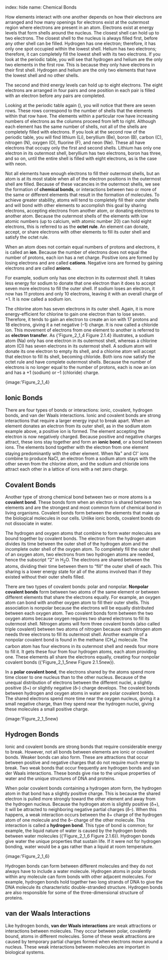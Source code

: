 index: hide
name: Chemical Bonds

How elements interact with one another depends on how their electrons are arranged and how many openings for electrons exist at the outermost region where electrons are present in an atom. Electrons exist at energy levels that form shells around the nucleus. The closest shell can hold up to two electrons. The closest shell to the nucleus is always filled first, before any other shell can be filled. Hydrogen has one electron; therefore, it has only one spot occupied within the lowest shell. Helium has two electrons; therefore, it can completely fill the lowest shell with its two electrons. If you look at the periodic table, you will see that hydrogen and helium are the only two elements in the first row. This is because they only have electrons in their first shell. Hydrogen and helium are the only two elements that have the lowest shell and no other shells.

The second and third energy levels can hold up to eight electrons. The eight electrons are arranged in four pairs and one position in each pair is filled with an electron before any pairs are completed.

Looking at the periodic table again (), you will notice that there are seven rows. These rows correspond to the number of shells that the elements within that row have. The elements within a particular row have increasing numbers of electrons as the columns proceed from left to right. Although each element has the same number of shells, not all of the shells are completely filled with electrons. If you look at the second row of the periodic table, you will find lithium (Li), beryllium (Be), boron (B), carbon (C), nitrogen (N), oxygen (O), fluorine (F), and neon (Ne). These all have electrons that occupy only the first and second shells. Lithium has only one electron in its outermost shell, beryllium has two electrons, boron has three, and so on, until the entire shell is filled with eight electrons, as is the case with neon.

Not all elements have enough electrons to fill their outermost shells, but an atom is at its most stable when all of the electron positions in the outermost shell are filled. Because of these vacancies in the outermost shells, we see the formation of  **chemical bonds**, or interactions between two or more of the same or different elements that result in the formation of molecules. To achieve greater stability, atoms will tend to completely fill their outer shells and will bond with other elements to accomplish this goal by sharing electrons, accepting electrons from another atom, or donating electrons to another atom. Because the outermost shells of the elements with low atomic numbers (up to calcium, with atomic number 20) can hold eight electrons, this is referred to as the  **octet rule**. An element can donate, accept, or share electrons with other elements to fill its outer shell and satisfy the octet rule.

When an atom does not contain equal numbers of protons and electrons, it is called an  **ion**. Because the number of electrons does not equal the number of protons, each ion has a net charge. Positive ions are formed by losing electrons and are called  **cations**. Negative ions are formed by gaining electrons and are called  **anions**.

For example, sodium only has one electron in its outermost shell. It takes less energy for sodium to donate that one electron than it does to accept seven more electrons to fill the outer shell. If sodium loses an electron, it now has 11 protons and only 10 electrons, leaving it with an overall charge of +1. It is now called a sodium ion.

The chlorine atom has seven electrons in its outer shell. Again, it is more energy-efficient for chlorine to gain one electron than to lose seven. Therefore, it tends to gain an electron to create an ion with 17 protons and 18 electrons, giving it a net negative (–1) charge. It is now called a chloride ion. This movement of electrons from one element to another is referred to as  **electron transfer**. As {'Figure_2_1_4 Figure 2.1.4} illustrates, a sodium atom (Na) only has one electron in its outermost shell, whereas a chlorine atom (Cl) has seven electrons in its outermost shell. A sodium atom will donate its one electron to empty its shell, and a chlorine atom will accept that electron to fill its shell, becoming chloride. Both ions now satisfy the octet rule and have complete outermost shells. Because the number of electrons is no longer equal to the number of protons, each is now an ion and has a +1 (sodium) or –1 (chloride) charge.


{image:'Figure_2_1_4}
        

## Ionic Bonds

There are four types of bonds or interactions: ionic, covalent, hydrogen bonds, and van der Waals interactions. Ionic and covalent bonds are strong interactions that require a larger energy input to break apart. When an element donates an electron from its outer shell, as in the sodium atom example above, a positive ion is formed. The element accepting the electron is now negatively charged. Because positive and negative charges attract, these ions stay together and form an  **ionic bond**, or a bond between ions. The elements bond together with the electron from one element staying predominantly with the other element. When Na<sup>+</sup> and Cl<sup>–</sup> ions combine to produce NaCl, an electron from a sodium atom stays with the other seven from the chlorine atom, and the sodium and chloride ions attract each other in a lattice of ions with a net zero charge.

## Covalent Bonds

Another type of strong chemical bond between two or more atoms is a  **covalent bond**. These bonds form when an electron is shared between two elements and are the strongest and most common form of chemical bond in living organisms. Covalent bonds form between the elements that make up the biological molecules in our cells. Unlike ionic bonds, covalent bonds do not dissociate in water.

The hydrogen and oxygen atoms that combine to form water molecules are bound together by covalent bonds. The electron from the hydrogen atom divides its time between the outer shell of the hydrogen atom and the incomplete outer shell of the oxygen atom. To completely fill the outer shell of an oxygen atom, two electrons from two hydrogen atoms are needed, hence the subscript “2” in H<sub>2</sub>O. The electrons are shared between the atoms, dividing their time between them to “fill” the outer shell of each. This sharing is a lower energy state for all of the atoms involved than if they existed without their outer shells filled.

There are two types of covalent bonds: polar and nonpolar.  **Nonpolar covalent bonds** form between two atoms of the same element or between different elements that share the electrons equally. For example, an oxygen atom can bond with another oxygen atom to fill their outer shells. This association is nonpolar because the electrons will be equally distributed between each oxygen atom. Two covalent bonds form between the two oxygen atoms because oxygen requires two shared electrons to fill its outermost shell. Nitrogen atoms will form three covalent bonds (also called triple covalent) between two atoms of nitrogen because each nitrogen atom needs three electrons to fill its outermost shell. Another example of a nonpolar covalent bond is found in the methane (CH<sub>4</sub>) molecule. The carbon atom has four electrons in its outermost shell and needs four more to fill it. It gets these four from four hydrogen atoms, each atom providing one. These elements all share the electrons equally, creating four nonpolar covalent bonds ({'Figure_2_1_5new Figure 2.1.5new}).

In a  **polar covalent bond**, the electrons shared by the atoms spend more time closer to one nucleus than to the other nucleus. Because of the unequal distribution of electrons between the different nuclei, a slightly positive (δ+) or slightly negative (δ–) charge develops. The covalent bonds between hydrogen and oxygen atoms in water are polar covalent bonds. The shared electrons spend more time near the oxygen nucleus, giving it a small negative charge, than they spend near the hydrogen nuclei, giving these molecules a small positive charge.


{image:'Figure_2_1_5new}
        

## Hydrogen Bonds

Ionic and covalent bonds are strong bonds that require considerable energy to break. However, not all bonds between elements are ionic or covalent bonds. Weaker bonds can also form. These are attractions that occur between positive and negative charges that do not require much energy to break. Two weak bonds that occur frequently are hydrogen bonds and van der Waals interactions. These bonds give rise to the unique properties of water and the unique structures of DNA and proteins.

When polar covalent bonds containing a hydrogen atom form, the hydrogen atom in that bond has a slightly positive charge. This is because the shared electron is pulled more strongly toward the other element and away from the hydrogen nucleus. Because the hydrogen atom is slightly positive (δ+), it will be attracted to neighboring negative partial charges (δ–). When this happens, a weak interaction occurs between the δ+ charge of the hydrogen atom of one molecule and the δ– charge of the other molecule. This interaction is called a  **hydrogen bond**. This type of bond is common; for example, the liquid nature of water is caused by the hydrogen bonds between water molecules ({'Figure_2_1_6 Figure 2.1.6}). Hydrogen bonds give water the unique properties that sustain life. If it were not for hydrogen bonding, water would be a gas rather than a liquid at room temperature.


{image:'Figure_2_1_6}
        

Hydrogen bonds can form between different molecules and they do not always have to include a water molecule. Hydrogen atoms in polar bonds within any molecule can form bonds with other adjacent molecules. For example, hydrogen bonds hold together two long strands of DNA to give the DNA molecule its characteristic double-stranded structure. Hydrogen bonds are also responsible for some of the three-dimensional structure of proteins.

## van der Waals Interactions

Like hydrogen bonds,  **van der Waals interactions** are weak attractions or interactions between molecules. They occur between polar, covalently bound, atoms in different molecules. Some of these weak attractions are caused by temporary partial charges formed when electrons move around a nucleus. These weak interactions between molecules are important in biological systems.
